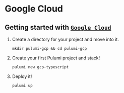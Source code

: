 # Google Cloud

## Getting started with [`Google Cloud`](https://www.pulumi.com/docs/get-started/gcp/)

1. Create a directory for your project and move into it.

   `mkdir pulumi-gcp && cd pulumi-gcp`

2. Create your first Pulumi project and stack!

   `pulumi new gcp-typescript`

3. Deploy it!

   `pulumi up`
